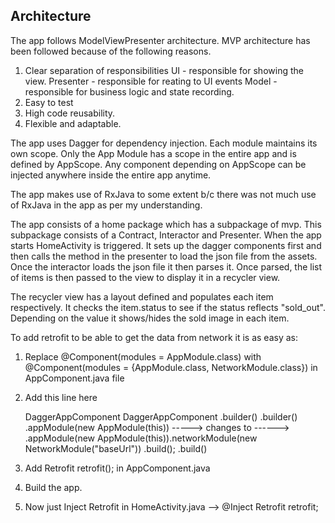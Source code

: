 Architecture
------------

The app follows ModelViewPresenter architecture. MVP architecture has been followed because of the following reasons.

1. Clear separation of responsibilities
   UI - responsible for showing the view.
   Presenter - responsible for reating to UI events
   Model - responsible for business logic and state recording.
2. Easy to test
3. High code reusability.
4. Flexible and adaptable.

The app uses Dagger for dependency injection. Each module maintains its own scope.
Only the App Module has a scope in the entire app and is defined by AppScope.
Any component depending on AppScope can be injected anywhere inside the entire app anytime.

The app makes use of RxJava to some extent b/c there was not much use of RxJava in the app as per my understanding.

The app consists of a home package which has a subpackage of mvp.
This subpackage consists of a Contract, Interactor and Presenter. When the app starts HomeActivity is triggered.
It sets up the dagger components first and then calls the method in the presenter to load the json file from the assets.
Once the interactor loads the json file it then parses it. Once parsed, the list of items is then passed to the view
to display it in a recycler view.

The recycler view has a layout defined and populates each item respectively. It checks the item.status to see if the
status reflects "sold_out". Depending on the value it shows/hides the sold image in each item.

To add retrofit to be able to get the data from network it is as easy as:

1. Replace @Component(modules = AppModule.class) with @Component(modules = {AppModule.class, NetworkModule.class}) in AppComponent.java file
2. Add this line here

   DaggerAppComponent                                                                  DaggerAppComponent
                .builder()                                                                      .builder()
                .appModule(new AppModule(this))    -----> changes to ------>                    .appModule(new AppModule(this)).networkModule(new NetworkModule("baseUrl"))
                .build();                                                                       .build()

3. Add Retrofit retrofit(); in AppComponent.java
4. Build the app.
5. Now just Inject Retrofit in HomeActivity.java --> @Inject Retrofit retrofit;